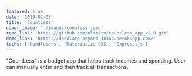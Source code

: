 ```yaml
---
featured: true
date: '2019-02-03'
title: 'CountLess'
cover_image: './images/counless.jpeg'
repo_link: 'https://github.com/olimstv/countless_app_v2.0.git'
demo_link: 'https://desolate-beyond-38364.herokuapp.com/'
techs: ['Handlebars', 'Materialize CSS', 'Express.js']
---
```


"CountLess" is a budget app that helps track incomes and spending. 
User can manually enter and then track all transactions. 